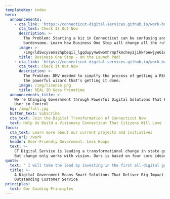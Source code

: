 ```yaml
---
templateKey: index
hero:
  announcements:
    - cta_link: 'https://connecticut-digital-services.github.io/work-business-one-stop/'
      cta_text: Check It Out Now
      description: >-
        The Problem: Starting a biz in Connecticut can be confusing and
        burdensome. Learn how Business One Stop will change all the rules.
      image: >-
        /img/ld5wcyvena2hpbeqil_lgqdupy4w0womhrmpfkmchey2jihk4oewjye61rdinm9w9h-o8ef0dvaydikxjfaouiemq6zfsygfxrsf-vxqoonighdjxyznkbedxwpgka9qq9jpxen1mbweb_vfda.jpeg
      title: Business One Stop - on the Launch Pad!
    - cta_link: 'https://connecticut-digital-services.github.io/work-business-one-stop/'
      cta_text: Check It Out Now
      description: >-
        The Problem: DMV needed to simplfy the process of getting a REAL ID. See
        the powerful wizard that's getting it done.
      image: /img/license.png
      title: REAL ID Goes Primetime
  announcements_title: >-
    We're Changing Government through Powerful Digital Solutions That Put the
    User in Control
  bg: /img/fall.jpg
  button_text: Subscribe
  cta_text: Join the Digital Transformation of Connecticut Now
  text: Help Us Build a Visionary Connecticut That Citizens Will Love
focus:
  cta_text: Learn more about our current projects and initiatives
  cta_url: /work
  header: User-Friendly Government. Less Hoops
  text: >-
    CT Digital Service is leading a transformational change in state government.
    But change only works with vision. Ours is based on four core ideas: 
quote:
  text: ' I will take the lead by investing in the first all-digital government, and reverse engineer every transaction from the taxpayer’s shoes. The entry point to Connecticut will be through its digital front door, a one-stop-shop for everything current and prospective citizens need from their government. We will be online, not in line. It won’t be done overnight, but let’s start today.'
  title: >-
    A Digital Government Means Smart Solutions That Deliver Big Impact and
    Outstanding Customer Service
principles:
  text: Our Guiding Principles
---
```


